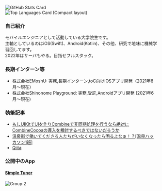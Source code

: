 ![GitHub Stats Card](https://github-readme-stats.vercel.app/api?username=Etsuwo)  
![Top Languages Card (Compact layout)](https://github-readme-stats.vercel.app/api/top-langs/?username=Etsuwo&layout=compact)

### 自己紹介

モバイルエンジニアとして活動している大学院生です。  
主軸としているのはiOS(Swift)、Android(Kotlin)、その他、研究で地味に機械学習回してます。  
2022年はサーバもやる。目指せフルスタック。

### 長期インターン等

- 株式会社EMoshU: 実務,長期インターン,toC向けiOSアプリ開発（2021年8月〜現在）
- 株式会社Shinonome Playground: 実務,受託,Androidアプリ開発 (2021年6月〜現在)

### 執筆記事

- [もしUIKitでUIを作りCombineで非同期処理を行うなら絶対にCombineCocoaの導入を検討するべきではないだろうか](https://emoshu.co.jp/blog/archives/18)
- [温泉街で働いてくださる人たちがいなくなったら困るよなぁ！？[温泉ハッカソン1班]](https://blog.shinonome.io/shibu2021-1/)
- [Qiita](https://qiita.com/Etsuwo)

### 公開中のApp
#### [Simple Tuner](https://apps.apple.com/jp/app/simpletuner/id1563149768)
![Group 2](https://user-images.githubusercontent.com/47075496/123354174-0deb3700-d59e-11eb-83fb-4df0db2b70c2.png)
